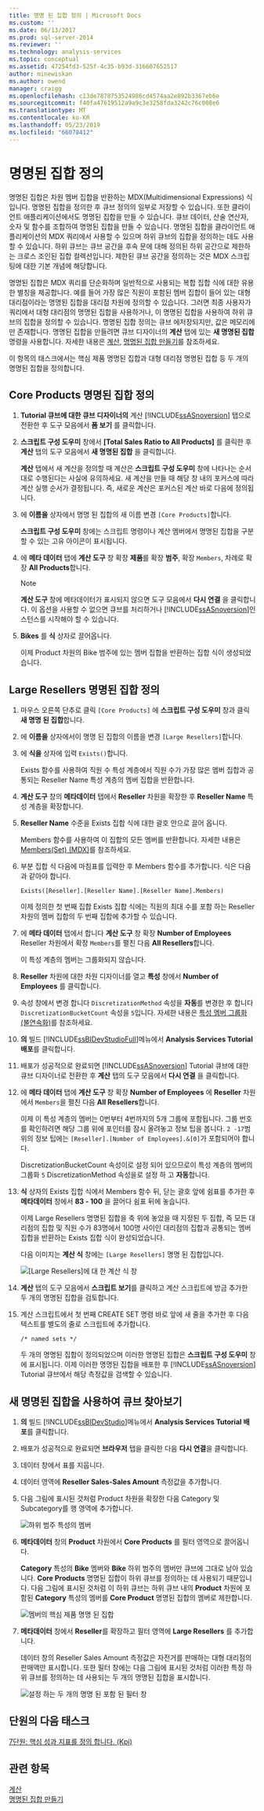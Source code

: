 ```yaml
---
title: 명명 된 집합 정의 | Microsoft Docs
ms.custom: ''
ms.date: 06/13/2017
ms.prod: sql-server-2014
ms.reviewer: ''
ms.technology: analysis-services
ms.topic: conceptual
ms.assetid: 47254fd3-525f-4c35-b93d-316607652517
author: minewiskan
ms.author: owend
manager: craigg
ms.openlocfilehash: c13de7878753524986cd4574aa2e892b3367eb6e
ms.sourcegitcommit: f40fa47619512a9a9c3e3258fda3242c76c008e6
ms.translationtype: MT
ms.contentlocale: ko-KR
ms.lasthandoff: 05/23/2019
ms.locfileid: "66078412"
---
```

# <a name="defining-named-sets"></a>명명된 집합 정의
  명명된 집합은 차원 멤버 집합을 반환하는 MDX(Multidimensional Expressions) 식입니다. 명명된 집합을 정의한 후 큐브 정의의 일부로 저장할 수 있습니다. 또한 클라이언트 애플리케이션에서도 명명된 집합을 만들 수 있습니다. 큐브 데이터, 산술 연산자, 숫자 및 함수를 조합하여 명명된 집합을 만들 수 있습니다. 명명된 집합을 클라이언트 애플리케이션의 MDX 쿼리에서 사용할 수 있으며 하위 큐브의 집합을 정의하는 데도 사용할 수 있습니다. 하위 큐브는 큐브 공간을 후속 문에 대해 정의된 하위 공간으로 제한하는 크로스 조인된 집합 컬렉션입니다. 제한된 큐브 공간을 정의하는 것은 MDX 스크립팅에 대한 기본 개념에 해당합니다.  
  
 명명된 집합은 MDX 쿼리를 단순화하며 일반적으로 사용되는 복합 집합 식에 대한 유용한 별칭을 제공합니다. 예를 들어 가장 많은 직원이 포함된 멤버 집합이 들어 있는 대형 대리점이라는 명명된 집합을 대리점 차원에 정의할 수 있습니다. 그러면 최종 사용자가 쿼리에서 대형 대리점의 명명된 집합을 사용하거나, 이 명명된 집합을 사용하여 하위 큐브의 집합을 정의할 수 있습니다. 명명된 집합 정의는 큐브 에저장되지만, 값은 메모리에만 존재합니다. 명명된 집합을 만들려면 큐브 디자이너의 **계산** 탭에 있는 **새 명명된 집합** 명령을 사용합니다. 자세한 내용은 [계산](multidimensional-models-olap-logical-cube-objects/calculations.md), [명명된 집합 만들기](multidimensional-models/create-named-sets.md)를 참조하세요.  
  
 이 항목의 태스크에서는 핵심 제품 명명된 집합과 대형 대리점 명명된 집합 등 두 개의 명명된 집합을 정의합니다.  
  
## <a name="defining-a-core-products-named-set"></a>Core Products 명명된 집합 정의  
  
1.  **Tutorial 큐브에 대한 큐브 디자이너의** 계산 [!INCLUDE[ssASnoversion](../includes/ssasnoversion-md.md)] 탭으로 전환한 후 도구 모음에서 **폼 보기** 를 클릭합니다.  
  
2.  **스크립트 구성 도우미** 창에서 **[Total Sales Ratio to All Products]** 를 클릭한 후 **계산** 탭의 도구 모음에서 **새 명명된 집합** 을 클릭합니다.  
  
     **계산** 탭에서 새 계산을 정의할 때 계산은 **스크립트 구성 도우미** 창에 나타나는 순서대로 수행된다는 사실에 유의하세요. 새 계산을 만들 때 해당 창 내의 포커스에 따라 계산 실행 순서가 결정됩니다. 즉, 새로운 계산은 포커스된 계산 바로 다음에 정의됩니다.  
  
3.  에 **이름을** 상자에서 명명 된 집합의 새 이름 변경 `[Core Products]`합니다.  
  
     **스크립트 구성 도우미** 창에는 스크립트 명령이나 계산 멤버에서 명명된 집합을 구분할 수 있는 고유 아이콘이 표시됩니다.  
  
4.  에 **메타 데이터** 탭에 **계산 도구** 창 확장 **제품**를 확장 **범주**, 확장 `Members`, 차례로 확장 **All Products**합니다.  
  
    > [!NOTE]  
    >  **계산 도구** 창에 메타데이터가 표시되지 않으면 도구 모음에서 **다시 연결** 을 클릭합니다. 이 옵션을 사용할 수 없으면 큐브를 처리하거나 [!INCLUDE[ssASnoversion](../includes/ssasnoversion-md.md)]인스턴스를 시작해야 할 수 있습니다.  
  
5.  **Bikes** 를 **식** 상자로 끌어옵니다.  
  
     이제 Product 차원의 Bike 범주에 있는 멤버 집합을 반환하는 집합 식이 생성되었습니다.  
  
## <a name="defining-a-large-resellers-named-set"></a>Large Resellers 명명된 집합 정의  
  
1.  마우스 오른쪽 단추로 클릭 `[Core Products]` 에 **스크립트 구성 도우미** 창과 클릭 **새 명명 된 집합**합니다.  
  
2.  에 **이름을** 상자에서이 명명 된 집합의 이름을 변경 `[Large Resellers]`합니다.  
  
3.  에 **식을** 상자에 입력 `Exists()`합니다.  
  
     Exists 함수를 사용하여 직원 수 특성 계층에서 직원 수가 가장 많은 멤버 집합과 공통되는 Reseller Name 특성 계층의 멤버 집합을 반환합니다.  
  
4.  **계산 도구** 창의 **메타데이터** 탭에서 **Reseller** 차원을 확장한 후 **Reseller Name** 특성 계층을 확장합니다.  
  
5.  **Reseller Name** 수준을 Exists 집합 식에 대한 괄호 안으로 끌어 옵니다.  
  
     Members 함수를 사용하여 이 집합의 모든 멤버를 반환합니다. 자세한 내용은 [Members&#40;Set&#41; &#40;MDX&#41;](/sql/mdx/members-set-mdx)를 참조하세요.  
  
6.  부분 집합 식 다음에 마침표를 입력한 후 Members 함수를 추가합니다. 식은 다음과 같아야 합니다.  
  
    ```  
    Exists([Reseller].[Reseller Name].[Reseller Name].Members)  
    ```  
  
     이제 정의한 첫 번째 집합 Exists 집합 식에는 직원의 최대 수를 포함 하는 Reseller 차원의 멤버 집합의 두 번째 집합에 추가할 수 있습니다.  
  
7.  에 **메타 데이터** 탭에서 합니다 **계산 도구** 창 확장 **Number of Employees** Reseller 차원에서 확장 `Members`를 펼친 다음 **All Resellers**합니다.  
  
     이 특성 계층의 멤버는 그룹화되지 않습니다.  
  
8.  **Reseller** 차원에 대한 차원 디자이너를 열고 **특성** 창에서 **Number of Employees** 를 클릭합니다.  
  
9. 속성 창에서 변경 합니다 `DiscretizationMethod` 속성을 **자동**를 변경한 후 합니다 `DiscretizationBucketCount` 속성을 `5`입니다. 자세한 내용은 [특성 멤버 그룹화&#40;불연속화&#41;](multidimensional-models/attribute-properties-group-attribute-members.md)를 참조하세요.  
  
10. **의** 빌드 [!INCLUDE[ssBIDevStudioFull](../includes/ssbidevstudiofull-md.md)]메뉴에서 **Analysis Services Tutorial 배포**를 클릭합니다.  
  
11. 배포가 성공적으로 완료되면 [!INCLUDE[ssASnoversion](../includes/ssasnoversion-md.md)] Tutorial 큐브에 대한 큐브 디자이너로 전환한 후 **계산** 탭의 도구 모음에서 **다시 연결** 을 클릭합니다.  
  
12. 에 **메타 데이터** 탭에 **계산 도구** 창 확장 **Number of Employees** 에 **Reseller** 차원에서 `Members`을 펼친 다음 **All Resellers**합니다.  
  
     이제 이 특성 계층의 멤버는 0번부터 4번까지의 5개 그룹에 포함됩니다. 그룹 번호를 확인하려면 해당 그룹 위에 포인터를 잠시 올려놓고 정보 팁을 봅니다. `2 -17`범위의 정보 팁에는 `[Reseller].[Number of Employees].&[0]`가 포함되어야 합니다.  
  
     DiscretizationBucketCount 속성이로 설정 되어 있으므로이 특성 계층의 멤버의 그룹화 `5` DiscretizationMethod 속성을로 설정 하 고 **자동**합니다.  
  
13. **식** 상자의 Exists 집합 식에서 Members 함수 뒤, 닫는 괄호 앞에 쉼표를 추가한 후 **메타데이터** 창에서 **83 - 100** 을 끌어다 쉼표 뒤에 놓습니다.  
  
     이제 Large Resellers 명명된 집합을 축 위에 놓았을 때 지정된 두 집합, 즉 모든 대리점의 집합 및 직원 수가 83명에서 100명 사이인 대리점의 집합과 공통되는 멤버 집합을 반환하는 Exists 집합 식이 완성되었습니다.  
  
     다음 이미지는 **계산 식** 창에는 `[Large Resellers]` 명명 된 집합입니다.  
  
     ![[Large Resellers]에 대 한 계산 식 창](../../2014/tutorials/media/l6-named-set-02.gif "[Large Resellers]에 대 한 계산 식 창")  
  
14. **계산** 탭의 도구 모음에서 **스크립트 보기**를 클릭하고 계산 스크립트에 방금 추가한 두 개의 명명된 집합을 검토합니다.  
  
15. 계산 스크립트에서 첫 번째 CREATE SET 명령 바로 앞에 새 줄을 추가한 후 다음 텍스트를 별도의 줄로 스크립트에 추가합니다.  
  
    ```  
    /* named sets */  
    ```  
  
     두 개의 명명된 집합이 정의되었으며 이러한 명명된 집합은 **스크립트 구성 도우미** 창에 표시됩니다. 이제 이러한 명명된 집합을 배포한 후 [!INCLUDE[ssASnoversion](../includes/ssasnoversion-md.md)] Tutorial 큐브에서 해당 측정값을 검색할 수 있습니다.  
  
## <a name="browsing-the-cube-by-using-the-new-named-sets"></a>새 명명된 집합을 사용하여 큐브 찾아보기  
  
1.  **의** 빌드 [!INCLUDE[ssBIDevStudio](../includes/ssbidevstudio-md.md)]메뉴에서 **Analysis Services Tutorial 배포**를 클릭합니다.  
  
2.  배포가 성공적으로 완료되면 **브라우저** 탭을 클릭한 다음 **다시 연결**을 클릭합니다.  
  
3.  데이터 창에서 표를 지웁니다.  
  
4.  데이터 영역에 **Reseller Sales-Sales Amount** 측정값을 추가합니다.  
  
5.  다음 그림에 표시된 것처럼 Product 차원을 확장한 다음 Category 및 Subcategory를 행 영역에 추가합니다.  
  
     ![하위 범주 특성의 멤버](../../2014/tutorials/media/l6-named-set-03.gif "하위 범주 특성의 멤버")  
  
6.  **메타데이터** 창의 **Product** 차원에서 **Core Products** 를 필터 영역으로 끌어옵니다.  
  
     **Category** 특성의 **Bike** 멤버와 **Bike** 하위 범주의 멤버만 큐브에 그대로 남아 있습니다. **Core Products** 명명된 집합이 하위 큐브를 정의하는 데 사용되기 때문입니다. 다음 그림에 표시된 것처럼 이 하위 큐브는 하위 큐브 내의 **Product** 차원에 포함된 **Category** 특성의 멤버를 **Core Product** 명명된 집합의 멤버로 제한합니다.  
  
     ![멤버의 핵심 제품 명명 된 집합](../../2014/tutorials/media/l6-named-set-04.gif "멤버인 핵심 제품 명명 된 집합")  
  
7.  **메타데이터** 창에서 **Reseller**를 확장하고 필터 영역에 **Large Resellers** 를 추가합니다.  
  
     데이터 창의 Reseller Sales Amount 측정값은 자전거를 판매하는 대형 대리점의 판매액만 표시합니다. 또한 필터 창에는 다음 그림에 표시된 것처럼 이러한 특정 하위 큐브를 정의하는 데 사용되는 두 개의 명명된 집합을 표시합니다.  
  
     ![설정 하는 두 개의 명명 된 포함 된 필터 창](../../2014/tutorials/media/l6-named-set-05.gif "설정 하는 두 개의 명명 된 포함 된 필터 창")  
  
## <a name="next-task-in-lesson"></a>단원의 다음 태스크  
 [7단원: 핵심 성과 지표를 정의 합니다. &#40;Kpi&#41;](../analysis-services/lesson-7-defining-key-performance-indicators-kpis.md)  
  
## <a name="see-also"></a>관련 항목  
 [계산](multidimensional-models-olap-logical-cube-objects/calculations.md)   
 [명명된 집합 만들기](multidimensional-models/create-named-sets.md)  
  
  
